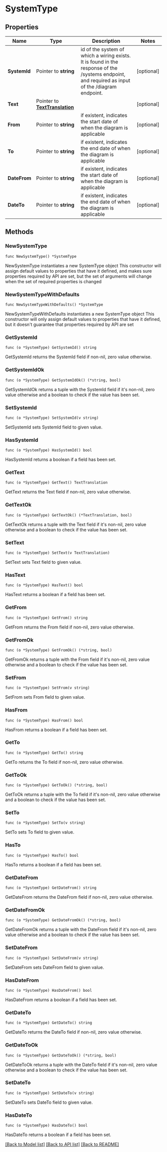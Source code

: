 # SystemType

## Properties

Name | Type | Description | Notes
------------ | ------------- | ------------- | -------------
**SystemId** | Pointer to **string** | id of the system of which a wiring exists. It is found in the response of the /systems endpoint, and required as input of the /diagram endpoint. | [optional] 
**Text** | Pointer to [**TextTranslation**](TextTranslation.md) |  | [optional] 
**From** | Pointer to **string** | if existent, indicates the start date of when the diagram is applicable | [optional] 
**To** | Pointer to **string** | if existent, indicates the end date of when the diagram is applicable | [optional] 
**DateFrom** | Pointer to **string** | if existent, indicates the start date of when the diagram is applicable | [optional] 
**DateTo** | Pointer to **string** | if existent, indicates the end date of when the diagram is applicable | [optional] 

## Methods

### NewSystemType

`func NewSystemType() *SystemType`

NewSystemType instantiates a new SystemType object
This constructor will assign default values to properties that have it defined,
and makes sure properties required by API are set, but the set of arguments
will change when the set of required properties is changed

### NewSystemTypeWithDefaults

`func NewSystemTypeWithDefaults() *SystemType`

NewSystemTypeWithDefaults instantiates a new SystemType object
This constructor will only assign default values to properties that have it defined,
but it doesn't guarantee that properties required by API are set

### GetSystemId

`func (o *SystemType) GetSystemId() string`

GetSystemId returns the SystemId field if non-nil, zero value otherwise.

### GetSystemIdOk

`func (o *SystemType) GetSystemIdOk() (*string, bool)`

GetSystemIdOk returns a tuple with the SystemId field if it's non-nil, zero value otherwise
and a boolean to check if the value has been set.

### SetSystemId

`func (o *SystemType) SetSystemId(v string)`

SetSystemId sets SystemId field to given value.

### HasSystemId

`func (o *SystemType) HasSystemId() bool`

HasSystemId returns a boolean if a field has been set.

### GetText

`func (o *SystemType) GetText() TextTranslation`

GetText returns the Text field if non-nil, zero value otherwise.

### GetTextOk

`func (o *SystemType) GetTextOk() (*TextTranslation, bool)`

GetTextOk returns a tuple with the Text field if it's non-nil, zero value otherwise
and a boolean to check if the value has been set.

### SetText

`func (o *SystemType) SetText(v TextTranslation)`

SetText sets Text field to given value.

### HasText

`func (o *SystemType) HasText() bool`

HasText returns a boolean if a field has been set.

### GetFrom

`func (o *SystemType) GetFrom() string`

GetFrom returns the From field if non-nil, zero value otherwise.

### GetFromOk

`func (o *SystemType) GetFromOk() (*string, bool)`

GetFromOk returns a tuple with the From field if it's non-nil, zero value otherwise
and a boolean to check if the value has been set.

### SetFrom

`func (o *SystemType) SetFrom(v string)`

SetFrom sets From field to given value.

### HasFrom

`func (o *SystemType) HasFrom() bool`

HasFrom returns a boolean if a field has been set.

### GetTo

`func (o *SystemType) GetTo() string`

GetTo returns the To field if non-nil, zero value otherwise.

### GetToOk

`func (o *SystemType) GetToOk() (*string, bool)`

GetToOk returns a tuple with the To field if it's non-nil, zero value otherwise
and a boolean to check if the value has been set.

### SetTo

`func (o *SystemType) SetTo(v string)`

SetTo sets To field to given value.

### HasTo

`func (o *SystemType) HasTo() bool`

HasTo returns a boolean if a field has been set.

### GetDateFrom

`func (o *SystemType) GetDateFrom() string`

GetDateFrom returns the DateFrom field if non-nil, zero value otherwise.

### GetDateFromOk

`func (o *SystemType) GetDateFromOk() (*string, bool)`

GetDateFromOk returns a tuple with the DateFrom field if it's non-nil, zero value otherwise
and a boolean to check if the value has been set.

### SetDateFrom

`func (o *SystemType) SetDateFrom(v string)`

SetDateFrom sets DateFrom field to given value.

### HasDateFrom

`func (o *SystemType) HasDateFrom() bool`

HasDateFrom returns a boolean if a field has been set.

### GetDateTo

`func (o *SystemType) GetDateTo() string`

GetDateTo returns the DateTo field if non-nil, zero value otherwise.

### GetDateToOk

`func (o *SystemType) GetDateToOk() (*string, bool)`

GetDateToOk returns a tuple with the DateTo field if it's non-nil, zero value otherwise
and a boolean to check if the value has been set.

### SetDateTo

`func (o *SystemType) SetDateTo(v string)`

SetDateTo sets DateTo field to given value.

### HasDateTo

`func (o *SystemType) HasDateTo() bool`

HasDateTo returns a boolean if a field has been set.


[[Back to Model list]](../README.md#documentation-for-models) [[Back to API list]](../README.md#documentation-for-api-endpoints) [[Back to README]](../README.md)


